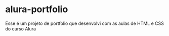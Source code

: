 # alura-portfolio
Esse é um projeto de portfolio que desenvolvi com as aulas de HTML e CSS do curso Alura
